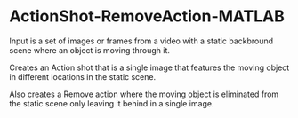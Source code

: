 # ActionShot-RemoveAction-MATLAB

Input is a set of images or frames from a video with a static backbround scene where an object is moving through it.

Creates an Action shot that is a single image that features the moving object in different locations in the static scene.

Also creates a Remove action where the moving object is eliminated from the static scene only leaving it behind in a single image.
